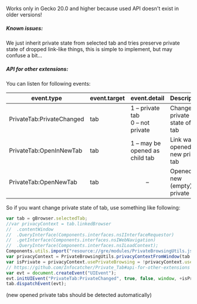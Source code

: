 ﻿Works only in Gecko 20.0 and higher because used API doesn't exist in older versions!

##### Known issues:
We just inherit private state from selected tab and tries preserve private state of dropped link-like things, this is simple to implement, but may confuse a bit…

##### API for other extensions:
You can listen for following events:
<table>
<thead>
<tr><th>event.type               </th><th>event.target</th><th>event.detail                      </th><th>Description                       </th></tr>
</thead>
<tbody>
<tr><td>PrivateTab:PrivateChanged</td><td>tab         </td><td>1 – private tab<br>0 – not private</td><td>Changed private state of the tab  </td></tr>
<tr><td>PrivateTab:OpenInNewTab  </td><td>tab         </td><td>1 – may be opened as child tab    </td><td>Link was opened in new private tab</td></tr>
<tr><td>PrivateTab:OpenNewTab    </td><td>tab         </td><td align="center">–                  </td><td>Opened new (empty) private tab    </td></tr>
</tbody>
</table>

So if you want change private state of tab, use something like following:
```javascript
var tab = gBrowser.selectedTab;
//var privacyContext = tab.linkedBrowser
//	.contentWindow
//	.QueryInterface(Components.interfaces.nsIInterfaceRequestor)
//	.getInterface(Components.interfaces.nsIWebNavigation)
//	.QueryInterface(Components.interfaces.nsILoadContext);
Components.utils.import("resource://gre/modules/PrivateBrowsingUtils.jsm");
var privacyContext = PrivateBrowsingUtils.privacyContextFromWindow(tab.linkedBrowser.contentWindow);
var isPrivate = privacyContext.usePrivateBrowsing = !privacyContext.usePrivateBrowsing;
// https://github.com/Infocatcher/Private_Tab#api-for-other-extensions
var evt = document.createEvent("UIEvent");
evt.initUIEvent("PrivateTab:PrivateChanged", true, false, window, +isPrivate);
tab.dispatchEvent(evt);
```
(new opened private tabs should be detected automatically)